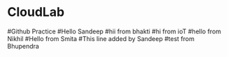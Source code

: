 # CloudLab
#Github Practice
#Hello Sandeep
#hii from bhakti
#hi from ioT
#hello from Nikhil
#Hello from Smita
#This line added by Sandeep
#test from Bhupendra
